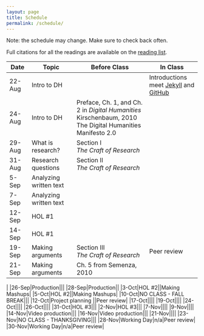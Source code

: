 ```yaml
---
layout: page
title: Schedule
permalink: /schedule/
---
```


Note: the schedule may change. Make sure to check back often.

Full citations for all the readings are available on the [reading list](/reading-list/).

|Date|Topic|Before Class|In Class|
|---|---|---|---|
|22-Aug|Intro to DH||Introductions<br/>meet [Jekyll](https://jekyllrb.com/) and [GitHub](http://www.github.com)|
|24-Aug|Intro to DH|Preface, Ch. 1, and Ch. 2 in _Digital Humanities_<br />Kirschenbaum, 2010<br />The Digital Humanities Manifesto 2.0||
|29-Aug|What is research?|Section I <br />_The Craft of Research_||
|31-Aug|Research questions|Section II<br />_The Craft of Research_||
|5-Sep|Analyzing written text|||
|7-Sep|Analyzing written text|||
|12-Sep|HOL #1|||
|14-Sep|HOL #1|||
|19-Sep|Making arguments|Section III<br />_The Craft of Research_|Peer review|
|21-Sep|Making arguments|Ch. 5 from Semenza, 2010
|
|26-Sep|Production|||
|28-Sep|Production||
|3-Oct|HOL #2||Making Mashups|
|5-Oct|HOL #2||Making Mashups|
|10-Oct|NO CLASS - FALL BREAK|||
|12-Oct|Project planning ||Peer review|
|17-Oct||||
|19-Oct||||
|24-Oct||||
|26-Oct||||
|31-Oct|HOL #3|||
|2-Nov|HOL #3|||
|7-Nov||||
|9-Nov||||
|14-Nov|Video production|||
|16-Nov|Video production|||
|21-Nov||||
|23-Nov|NO CLASS - THANKSGIVING|||
|28-Nov|Working Day|n/a|Peer review|
|30-Nov|Working Day|n/a|Peer review|

